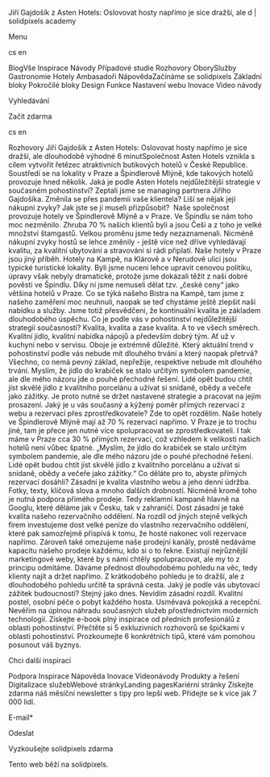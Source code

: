 <p>Jiří Gajdošík z Asten Hotels: Oslovovat hosty napřímo je sice dražší, ale d | solidpixels academy</p>
<p>Menu</p>
<p>cs en</p>
<p>BlogVše Inspirace Návody Případové studie Rozhovory OborySlužby Gastronomie Hotely Ambasadoři NápovědaZačínáme se solidpixels Základní bloky Pokročilé bloky Design Funkce Nastavení webu Inovace Video návody</p>
<p>Vyhledávání</p>
<p>Začít zdarma</p>
<p>cs en</p>
<p>Rozhovory
Jiří Gajdošík z Asten Hotels: Oslovovat hosty napřímo je sice dražší, ale dlouhodobě výhodné
6 minutSpolečnost Asten Hotels vznikla s cílem vytvořit řetězec atraktivních butikových hotelů v České Republice. Soustředí se na lokality v Praze a Špindlerově Mlýně, kde takových hotelů provozuje hned několik. Jaká je podle Asten Hotels nejdůležitější strategie v současném pohostinství? Zeptali jsme se managing partnera Jiřího Gajdošíka.
Změnila se přes pandemii vaše klientela? Liší se nějak její nákupní zvyky? Jak jste se jí museli přizpůsobit? 
Naše společnost provozuje hotely ve Špindlerově Mlýně a v Praze. Ve Špindlu se nám toho moc nezměnilo. Zhruba 70 % našich klientů byli a jsou Češi a z toho je velké množství štamgastů. Velkou proměnu jsme tedy nezaznamenali. Nicméně nákupní zvyky hostů se lehce změnily - ještě více než dříve vyhledávají kvalitu, za kvalitní ubytování a stravování si rádi připlatí. Naše hotely v Praze jsou jiný příběh. Hotely na Kampě, na Klárově a v Nerudově ulici jsou typické turistické lokality. Byli jsme nuceni lehce upravit cenovou politiku, úpravy však nebyly dramatické, protože jsme dokázali těžit z naší dobré pověsti ve Špindlu. Díky ní jsme nemuseli dělat tzv. „české ceny“ jako většina hotelů v Praze. Co se týká našeho Bistra na Kampě, tam jsme z našeho zaměření moc neuhnuli, naopak se teď chystáme ještě zlepšit naši nabídku a služby. Jsme totiž přesvědčeni, že kontinuální kvalita je základem dlouhodobého úspěchu.
Co je podle vás v pohostinství nejdůležitější strategií současnosti?
Kvalita, kvalita a zase kvalita. A to ve všech směrech. Kvalitní jídlo, kvalitní nabídka nápojů a především dobrý tým. Ať už v kuchyni nebo v servisu. Oboje je extrémně důležité.
Který aktuální trend v pohostinství podle vás nebude mít dlouhého trvání a který naopak přetrvá?
Všechno, co nemá pevný základ, nepřežije, respektive nebude mít dlouhého trvání. Myslím, že jídlo do krabiček se stalo určitým symbolem pandemie, ale dle mého názoru jde o pouhé přechodné řešení. Lidé opět budou chtít jíst skvělé jídlo z kvalitního porcelánu a užívat si snídaně, obědy a večeře jako zážitky. Je proto nutné se držet nastavené strategie a pracovat na jejím prosazení.
Jaký je u vás současný a kýžený poměr přímých rezervací z webu a rezervací přes zprostředkovatele?
Zde to opět rozdělím. Naše hotely ve Špindlerově Mlýně mají až 70 % rezervací napřímo. V Praze je to trochu jiné, tam je přece jen nutné více spolupracovat se zprostředkovateli. I tak máme v Praze cca 30 % přímých rezervací, což vzhledem k velikosti našich hotelů není vůbec špatné.
„Myslím, že jídlo do krabiček se stalo určitým symbolem pandemie, ale dle mého názoru jde o pouhé přechodné řešení. Lidé opět budou chtít jíst skvělé jídlo z kvalitního porcelánu a užívat si snídaně, obědy a večeře jako zážitky.“
Co děláte pro to, abyste přímých rezervací dosáhli?
Zásadní je kvalita vlastního webu a jeho denní údržba. Fotky, texty, klíčová slova a mnoho dalších drobností. Nicméně kromě toho je nutná podpora přímého prodeje. Tedy reklamní kampaně hlavně na Googlu, které děláme jak v Česku, tak v zahraničí. Dost zásadní je také kvalita našeho rezervačního oddělení. Na rozdíl od jiných stejně velkých firem investujeme dost velké peníze do vlastního rezervačního oddělení, které pak samozřejmě přispívá k tomu, že hosté nakonec volí rezervace napřímo. Zároveň také omezujeme naše prodejní kanály, prostě nedáváme kapacitu našeho prodeje každému, kdo si o to řekne. Existují nejrůznější marketingové weby, které by s námi chtěly spolupracovat, ale my to z principu odmítáme. Dáváme přednost dlouhodobému pohledu na věc, tedy klienty najít a držet napřímo. Z krátkodobého pohledu je to dražší, ale z dlouhodobého pohledu určitě ta správná cesta.
Jaký je podle vás ubytovací zážitek budoucnosti?
Stejný jako dnes. Nevidím zásadní rozdíl. Kvalitní postel, osobní péče o pobyt každého hosta. Usměvavá pokojská a recepční. Nevěřím na úplnou náhradu současných služeb přostřednictvím moderních technologií.
Získejte e-book plný inspirace od předních profesionálů z oblasti pohostinství.
Přečtěte si 5 exkluzivních rozhovorů se špičkami v oblasti pohostinství. Prozkoumejte 6 konkrétních tipů, které vám pomohou posunout váš byznys.</p>
<p>Chci další inspiraci</p>
<p>Podpora
 Inspirace
Nápověda
Inovace
Videonávody
 Produkty a řešení
 Digitalizace služebWebové stránkyLanding pagesKariérní stránky Získejte zdarma náš měsíční newsletter s tipy pro lepší web. Přidejte se k více jak 7 000 lidí.</p>
<p>E-mail*</p>
<p>Odeslat</p>
<p>Vyzkoušejte solidpixels zdarma</p>
<p>Tento web běží na solidpixels.</p>